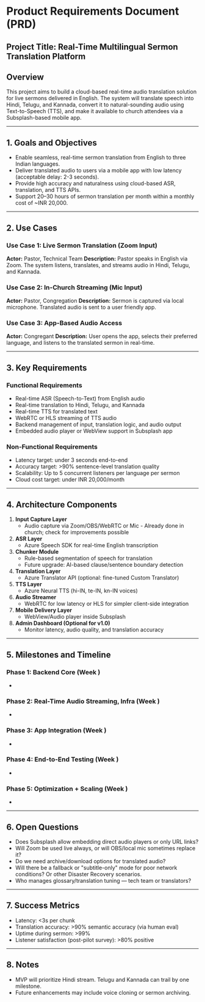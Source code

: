 # Product Requirements Document (PRD)

## Project Title: Real-Time Multilingual Sermon Translation Platform

## Overview

This project aims to build a cloud-based real-time audio translation solution for live sermons delivered in English. The system will translate speech into Hindi, Telugu, and Kannada, convert it to natural-sounding audio using Text-to-Speech (TTS), and make it available to church attendees via a Subsplash-based mobile app.

---

## 1. Goals and Objectives

- Enable seamless, real-time sermon translation from English to three Indian languages.
- Deliver translated audio to users via a mobile app with low latency (acceptable delay: 2-3 seconds).
- Provide high accuracy and naturalness using cloud-based ASR, translation, and TTS APIs.
- Support 20–30 hours of sermon translation per month within a monthly cost of \~INR 20,000.

---

## 2. Use Cases

### Use Case 1: Live Sermon Translation (Zoom Input)

**Actor:** Pastor, Technical Team
**Description:** Pastor speaks in English via Zoom. The system listens, translates, and streams audio in Hindi, Telugu, and Kannada.

### Use Case 2: In-Church Streaming (Mic Input)

**Actor:** Pastor, Congregation
**Description:** Sermon is captured via local microphone. Translated audio is sent to a user friendly app.

### Use Case 3: App-Based Audio Access

**Actor:** Congregant
**Description:** User opens the  app, selects their preferred language, and listens to the translated sermon in real-time.

---

## 3. Key Requirements

### Functional Requirements

- Real-time ASR (Speech-to-Text) from English audio
- Real-time translation to Hindi, Telugu, and Kannada
- Real-time TTS for translated text
- WebRTC or HLS streaming of TTS audio
- Backend management of input, translation logic, and audio output
- Embedded audio player or WebView support in Subsplash app

### Non-Functional Requirements

- Latency target: under 3 seconds end-to-end
- Accuracy target: >90% sentence-level translation quality
- Scalability: Up to 5 concurrent listeners per language per sermon
- Cloud cost target: under INR 20,000/month

---

## 4. Architecture Components

1. **Input Capture Layer**
   - Audio capture via Zoom/OBS/WebRTC or Mic - Already done in church; check for improvements possible
2. **ASR Layer**
   - Azure Speech SDK for real-time English transcription
3. **Chunker Module**
   - Rule-based segmentation of speech for translation
   - Future upgrade: AI-based clause/sentence boundary detection
4. **Translation Layer**
   - Azure Translator API (optional: fine-tuned Custom Translator)
5. **TTS Layer**
   - Azure Neural TTS (hi-IN, te-IN, kn-IN voices)
6. **Audio Streamer**
   - WebRTC for low latency or HLS for simpler client-side integration
7. **Mobile Delivery Layer**
   - WebView/Audio player inside Subsplash
8. **Admin Dashboard (Optional for v1.0)**
   - Monitor latency, audio quality, and translation accuracy

---

## 5. Milestones and Timeline

### Phase 1: Backend Core (Week )

-

### Phase 2: Real-Time Audio Streaming, Infra (Week )

-

### Phase 3: App Integration (Week )

-

### Phase 4: End-to-End Testing (Week )

-

### Phase 5: Optimization + Scaling (Week )

-

---

## 6. Open Questions

- Does Subsplash allow embedding direct audio players or only URL links?
- Will Zoom be used live always, or will OBS/local mic sometimes replace it?
- Do we need archive/download options for translated audio?
- Will there be a fallback or "subtitle-only" mode for poor network conditions? Or other Disaster Recovery scenarios.
- Who manages glossary/translation tuning — tech team or translators?

---

## 7. Success Metrics

- Latency: <3s per chunk
- Translation accuracy: >90% semantic accuracy (via human eval)
- Uptime during sermon: >99%
- Listener satisfaction (post-pilot survey): >80% positive

---

## 8. Notes

- MVP will prioritize Hindi stream. Telugu and Kannada can trail by one milestone.
- Future enhancements may include voice cloning or sermon archiving.

